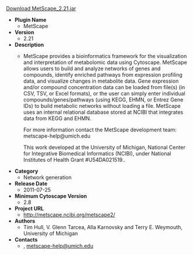 <a href="MetScape_2.21.jar">Download MetScape_2.21.jar</a>

* __Plugin Name__
  * MetScape
* __Version__
  * 2.21
* __Description__
  * <p>MetScape provides a bioinformatics framework for the visualization and interpretation of metabolomic data using Cytoscape. MetScape allows users to build and analyze networks of genes and compounds, identify enriched pathways from expression profiling data, and visualize changes in metabolite data. Gene expression and/or compound concentration data can be loaded from file(s) (in CSV, TSV, or Excel formats), or the user can simply enter individual compounds/genes/pathways (using KEGG, EHMN, or Entrez Gene IDs) to build metabolic networks without loading a file. MetScape uses an internal relational database stored at NCIBI that integrates data from KEGG and EHMN.</p><p>For more information contact the MetScape development team: metscape-help@umich.edu</p><p>This work developed at the University of Michigan, National Center for Integrative Biomedical Informatics (NCIBI), under National Institutes of Health Grant #U54DA021519..</p>
* __Category__
  * Network generation
* __Release Date__
  * 2011-07-25
* __Minimum Cytoscape Version__
  * 2.8
* __Project URL__
  * http://metscape.ncibi.org/metscape2/
* __Authors__
  * Tim Hull, V. Glenn Tarcea, Alla Karnovsky and Terry E. Weymouth,   University of Michigan
* __Contacts__
  * , metscape-help@umich.edu
